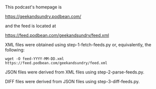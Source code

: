 This podcast's homepage is

https://geekandsundry.podbean.com/

and the feed is located at

https://feed.podbean.com/geekandsundry/feed.xml

XML files were obtained using step-1-fetch-feeds.py or, equivalently, the following:

    wget -O feed-YYYY-MM-DD.xml https://feed.podbean.com/geekandsundry/feed.xml

JSON files were derived from XML files using step-2-parse-feeds.py.

DIFF files were derived from JSON files using step-3-diff-feeds.py.
